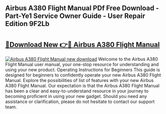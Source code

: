 ## Airbus A380 Flight Manual PDf Free Download - Part-Ye1 Service Owner Guide - User Repair Edition 9F2Lb

# <h2><a href="http://bc98144.oget.top/?id=Airbus+A380+Flight+Manual">🔗Download New 👉🔴 Airbus A380 Flight Manual</a></h2>

[![Airbus A380 Flight Manual new download](https://i.imgur.com/5g1atiW.png)](http://bc98144.oget.top/?id=Airbus+A380+Flight+Manual)
Welcome to the Airbus A380 Flight Manual user manual, your one-stop resource for understanding and using your new product. Operating Instructions for Beginners This guide is designed for beginners to confidently operate your new Airbus A380 Flight Manual. Explore the possibilities of list of features with your new Airbus A380 Flight Manual. Our expectation is that the Airbus A380 Flight Manual has been a clear and easy-to-understand resource in your journey to becoming proficient in using your new gadget. Should you need any assistance or clarification, please do not hesitate to contact our support team.
